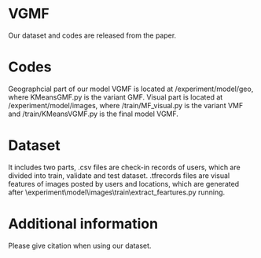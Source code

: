 # VGMF
Our dataset and codes are released from the paper.
# Codes
Geographcial part of our model VGMF is located at /experiment/model/geo, where KMeansGMF.py is the variant GMF.
Visual part is located at /experiment/model/images, where /train/MF_visual.py is the variant VMF and /train/KMeansVGMF.py is the final model VGMF.
# Dataset
It includes two parts,
.csv files are check-in records of users, which are divided into train, validate and test dataset.
.tfrecords files are visual features of images posted by users and locations, which are generated after \experiment\model\images\train\extract_feartures.py running.
# Additional information
Please give citation when using our dataset.
